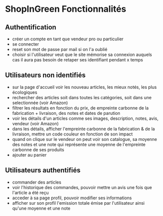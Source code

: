 # ShopInGreen Fonctionnalités

## Authentification

- créer un compte en tant que vendeur pro ou particulier
- se connecter
- reset son mot de passe par mail si on l'a oublié
- choisir si l'utilisateur veut que le site mémorise sa connexion auquels cas il aura pas besoin de retaper ses identifiant pendant x temps

## Utilisateurs non identifiés

- sur la page d'accueil voir les nouveau articles, les mieux notés, les plus écologiques
- rechercher des articles soit dans toutes les catégories, soit dans une selectionnée (voir Amazon)
- filtrer les résultats en fonction du prix, de empreinte carbonne de la fabrication + livraison, des notes et dates de parution
- voir les détails d'un articles comme ses images, description, notes, avis, vendeur (voir Amazon)
- dans les détails, afficher l'empreinte carbonne de la fabrication & de la livraison, mettre un code couleur en fonction de son impact
- quand on clique sur le vendeur on peut voir son catalogue, sa moyenne des notes et une note qui représente une moyenne de l'empreinte carbonne de ses produits
- ajouter au panier

## Utilisateurs authentifiés

- commander des articles
- voir l'historique des commandes, pouvoir mettre un avis une fois que l'article a été reçu
- acceder à sa page profil, pouvoir modifier ses informations
- afficher sur son profil l'emission totale émise par l'utilisateur ainsi qu'une moyenne et une note
